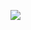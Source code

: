 <!-- <a href="https://app.daily.dev/Kaporski"><img src="https://api.daily.dev/devcards/1c963d6a19c7468c9eb283a369e7111e.png?r=v58" width="224" alt="Dzmitry's Dev Card"/></a> -->
[![](https://ltdfoto.ru/images/2022/04/11/Screenshot-54.png)](https://dzmitrykaporski.github.io/cv/index.html)

